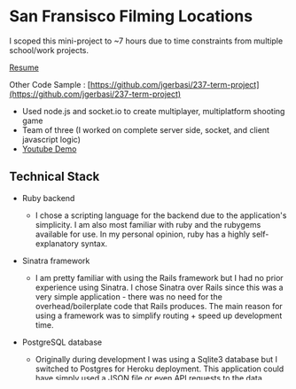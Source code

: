 San Fransisco Filming Locations
==============

I scoped this mini-project to ~7 hours due to time constraints from multiple school/work projects.

[Resume](https://drive.google.com/file/d/0B_cOclhBCzfUR2I4U1UtR2ZXNzg/edit?usp=sharing)

Other Code Sample
: [https://github.com/jgerbasi/237-term-project](https://github.com/jgerbasi/237-term-project)

* Used node.js and socket.io to create multiplayer, multiplatform shooting game
* Team of three (I worked on complete server side, socket, and client javascript logic)
* [Youtube Demo](http://www.youtube.com/watch?v=-YT8ZU4Z3vU&feature=c4-overview&list=UU5XgAnzbTgBxxHd7-f8ZSxQ)

Technical Stack
---
* Ruby backend
  * I chose a scripting language for the backend due to the application's simplicity. I am also most familiar with ruby and the rubygems available for use. In my personal opinion, ruby has a highly self-explanatory syntax.

* Sinatra framework
  * I am pretty familiar with using the Rails framework but I had no prior experience using Sinatra. I chose Sinatra over Rails since this was a very simple application - there was no need for the overhead/boilerplate code that Rails produces. The main reason for using a framework was to simplify routing + speed up development time.

* PostgreSQL database
  * Originally during development I was using a Sqlite3 database but I switched to Postgres for Heroku deployment. This application could have simply used a JSON file or even API requests to the data source rather than a database layer but I felt speed and reliability were increased if I hosted the data source myself. Wrapping the ActiveRecord ORM over the data also makes the model code easier to read + understand.

* HTML5/CSS3/JQuery frontend
  * Pretty much the standard, JQuery simplifies Javascript a ton

* Heroku hosting
  * Free & supports rack-style applications

Third Party API's
---
* Google Maps API
  * Used for generating the map & markers

* Google Geocoding Service
  * Geocoder gem abstracted this, used for getting coordinate information

Libraries
---
* Twitter Bootstrap typeahead.js
  * Dual purpose of autocomplete + typeahead in search box
